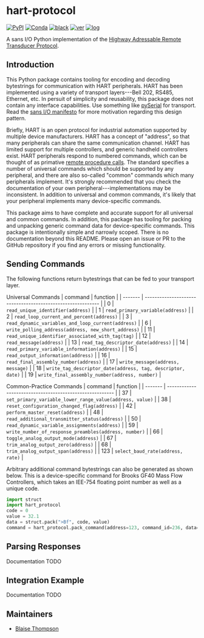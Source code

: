 # hart-protocol

[![PyPI](https://img.shields.io/pypi/v/hart-protocol)](https://pypi.org/project/hart-protocol)
[![Conda](https://img.shields.io/conda/vn/conda-forge/hart-protocol)](https://anaconda.org/conda-forge/hart-protocol)
[![black](https://img.shields.io/badge/code--style-black-black)](https://black.readthedocs.io/)
[![ver](https://img.shields.io/badge/calver-YYYY.M.MICRO-blue)](https://calver.org/)
[![log](https://img.shields.io/badge/change-log-informational)](https://github.com/yaq-project/hart-protocol/-/blob/main/CHANGELOG.md)

A sans I/O Python implementation of the [Highway Adressable Remote Transducer Protocol](https://en.wikipedia.org/wiki/Highway_Addressable_Remote_Transducer_Protocol).

## Introduction

This Python package contains tooling for encoding and decoding bytestrings for communication with HART peripherals.
HART has been implemented using a variety of transport layers---Bell 202, RS485, Ethernet, etc.
In persuit of simplicity and reusability, this package does not contain any interface capabilities.
Use something like [pySerial](https://pyserial.readthedocs.io) for transport.
Read the [sans I/O manifesto](https://sans-io.readthedocs.io/) for more motivation regarding this design pattern.

Briefly, HART is an open protocol for industrial automation supported by multiple device manufacturers.
HART has a concept of "address", so that many peripherals can share the same communication channel.
HART has limited support for multiple controllers, and generic handheld controllers exist.
HART peripherals respond to numbered commands, which can be thought of as primative [remote procedure calls](https://en.wikipedia.org/wiki/Remote_procedure_call).
The standard specifies a number of universal commands which should be supported by any peripheral, and there are also so-called "common" commands which many peripherals implement.
It's strongly recommended that you check the documentation of your own peripheral---implementations may be inconsistent.
In addition to universal and common commands, it's likely that your peripheral implements many device-specific commands.

This package aims to have complete and accurate support for all universal and common commands.
In addition, this package has tooling for packing and unpacking generic command data for device-specific commands.
This package is intentionally simple and narrowly scoped.
There is no documentation beyond this README.
Please open an issue or PR to the GitHub repository if you find any errors or missing functionality.

## Sending Commands

The following functions return bytestrings that can be fed to your transport layer.

Universal Commands
| command | function                                                    |
| ------- | ----------------------------------------------------------- |
| 0       | `read_unique_identifier(address)`                           |
| 1       | `read_primary_variable(address)`                            |
| 2       | `read_loop_current_and_percent(address)`                    |
| 3       | `read_dynamic_variables_and_loop_current(address)`          |
| 6       | `write_polling_address(address, new_short_address)`         |
| 11      | `read_unique_identifier_associated_with_tag(tag)`           |
| 12      | `read_message(address)`                                     |
| 13      | `read_tag_descriptor_date(address)`                         |
| 14      | `read_primary_variable_information(address)`                |
| 15      | `read_output_information(address)`                          |
| 16      | `read_final_assembly_number(address)`                       |
| 17      | `write_message(address, message)`                           |
| 18      | `write_tag_descriptor_date(address, tag, descriptor, date)` |
| 19      | `write_final_assembly_number(address, number)`              |

Common-Practice Commands
| command | function                                                 |
| ------- | -------------------------------------------------------- |
| 37      | `set_primary_variable_lower_range_value(address, value)` |
| 38      | `reset_configuration_changed_flag(address)`              |
| 42      | `perform_master_reset(address)`                          |
| 48      | `read_additional_transmitter_status(address)`            |
| 50      | `read_dynamic_variable_assignments(address)`             |
| 59      | `write_number_of_response_preambles(address, number)`    |
| 66      | `toggle_analog_output_mode(address)`                     |
| 67      | `trim_analog_output_zero(address)`                       |
| 68      | `trim_analog_output_span(address)`                       |
| 123     | `select_baud_rate(address, rate)`                        |

Arbitrary additional command bytestrings can also be generated as shown below.
This is a device-specific command for Brooks GF40 Mass Flow Controllers, which takes an IEE-754 floating point number as well as a unique code.

```python
import struct
import hart_protocol
code = 0
value = 32.1
data = struct.pack(">Bf", code, value)
command = hart_protocol.pack_command(address=123, command_id=236, data=data)
```

## Parsing Responses

Documentation TODO

## Integration Example

Documentation TODO

## Maintainers

- [Blaise Thompson](https://github.com/untzag)
